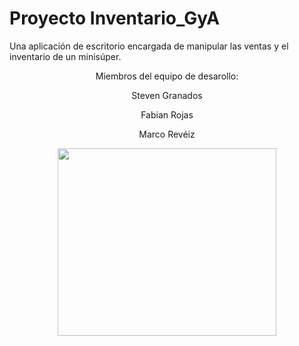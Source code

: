 # Proyecto Inventario_GyA
Una aplicación de escritorio encargada de manipular las ventas y el inventario de un minisúper.
 <p align="center">
Miembros del equipo de desarollo:
 </p>
 <p align="center">
Steven Granados
 </p>
<p align="center">
Fabian Rojas
</p>
<p align="center">
Marco Revéiz
</p>

 <p align="center">
  <a href="https://www.tec.ac.cr" target="blank" align="center" ><img align="center" src="https://www.tec.ac.cr/sites/default/files/media/logo_tec.jpg" height="300" width="350" /></a>
  </p>
